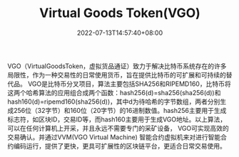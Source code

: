 ﻿---
weight: 
title: "Virtual Goods Token(VGO)"
description: "VGO（VirtualGoodsToken，虚拟货品通证）致力于解决比特币系统存在的许多局限性，作为一种交易性的日常使用货币，旨在提供比特币的可扩展和可持续的替代品"
date: 2022-07-13T14:57:40+08:00
lastmod: 2022-07-13T14:57:40+08:00
draft: false
authors: ["Simon"]
featuredImage: "virtual-goods-tokenvgo.webp"
link: "http://vgo.life"
tags: ["数字代币","Virtual Goods Token(VGO)"]
categories: ["navigation"]
navigation: ["数字代币"]
lightgallery: true
toc: true
pinned: false
recommend: false
recommend1: false
---
VGO（VirtualGoodsToken，虚拟货品通证）致力于解决比特币系统存在的许多局限性，作为一种交易性的日常使用货币，旨在提供比特币的可扩展和可持续的替代品。
VGO是比特币分叉项目，算法主要包括SHA256和RIPEMD160，比特币将这两个哈希算法的应用组合成两个函数：hash256(d)=sha256(sha256(d))和hash160(d)=ripemd160(sha256(d))，其中d为待哈希的字节数组，两者分别生成256位（32字节）和160位（20字节）的16进制数值。hash256主要用于生成标志符，如区块ID，交易ID等，而hash160主要用于生成VGO地址。以上算法，可以在任何计算机上开采，并且永远不需要专门的采矿设备，
VGO可实现高效的交易确认。并通过VVM(VGO Virtual Machine) 智能合约虚拟机来对进行智能合约编码运行，提供了更快，更具可扩展性的区块链平台，更适合日常交易使用。
